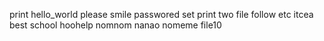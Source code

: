 print hello_world
please smile
passwored set
print two file
follow
etc
itcea
best school
hoohelp
nomnom
nanao
nomeme
file10